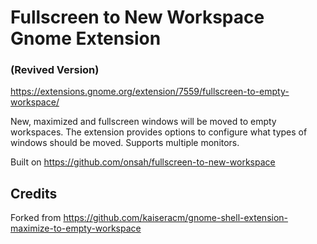 # Fullscreen to New Workspace Gnome Extension 
### (Revived Version)
https://extensions.gnome.org/extension/7559/fullscreen-to-empty-workspace/


New, maximized and fullscreen windows will be moved to empty workspaces. The extension provides options to configure what types of windows should be moved. Supports multiple monitors.

Built on https://github.com/onsah/fullscreen-to-new-workspace
## Credits
Forked from https://github.com/kaiseracm/gnome-shell-extension-maximize-to-empty-workspace

